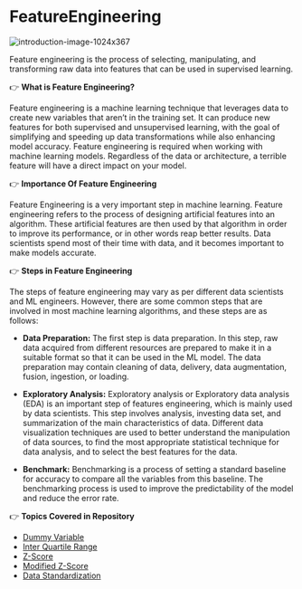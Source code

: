 # FeatureEngineering
![introduction-image-1024x367](https://user-images.githubusercontent.com/123563634/234850653-be7e40e6-2e8a-4167-ac9d-61a7788ad58b.jpg)

Feature engineering is the process of selecting, manipulating, and transforming raw data into features that can be used in supervised learning.

👉 **What is Feature Engineering?**

  Feature engineering is a machine learning technique that leverages data to create new variables that aren’t in the training set. It can produce new features for both supervised and unsupervised learning, with the goal of simplifying and speeding up data transformations while also enhancing model accuracy. Feature engineering is required when working with machine learning models. Regardless of the data or architecture, a terrible feature will have a direct impact on your model.

👉 **Importance Of Feature Engineering**

   Feature Engineering is a very important step in machine learning. Feature engineering refers to the process of designing artificial features into an algorithm. These artificial features are then used by that algorithm in order to improve its performance, or in other words reap better results. Data scientists spend most of their time with data, and it becomes important to make models accurate.

👉 **Steps in Feature Engineering**

The steps of feature engineering may vary as per different data scientists and ML engineers. However, there are some common steps that are involved in most machine learning algorithms, and these steps are as follows:

- **Data Preparation:** The first step is data preparation. In this step, raw data acquired from different resources are prepared to make it in a suitable format so that it can be used in the ML model. The data preparation may contain cleaning of data, delivery, data augmentation, fusion, ingestion, or loading.

- **Exploratory Analysis:** Exploratory analysis or Exploratory data analysis (EDA) is an important step of features engineering, which is mainly used by data scientists. This step involves analysis, investing data set, and summarization of the main characteristics of data. Different data visualization techniques are used to better understand the manipulation of data sources, to find the most appropriate statistical technique for data analysis, and to select the best features for the data.

- **Benchmark:** Benchmarking is a process of setting a standard baseline for accuracy to compare all the variables from this baseline. The benchmarking process is used to improve the predictability of the model and reduce the error rate.

👉 **Topics Covered in Repository**

- [Dummy Variable](https://www.kaggle.com/code/themrityunjaypathak/dummy-variable)
- [Inter Quartile Range](https://www.kaggle.com/code/themrityunjaypathak/removing-outlier-from-data-using-iqr)
- [Z-Score](https://www.kaggle.com/code/themrityunjaypathak/removing-outlier-from-data-using-zscore)
- [Modified Z-Score](https://www.kaggle.com/code/themrityunjaypathak/removing-outlier-from-data-using-modified-zscore)
- [Data Standardization](https://www.kaggle.com/code/themrityunjaypathak/data-standardization)
